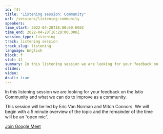 ```yaml
---
id: f4l
title: "Listening session: Community"
url: /sessions/listening-community
speakers:
time_start: 2022-04-28T18:00:00.000Z
time_end: 2022-04-28T18:29:00.000Z
session_type: listening
track: listening session
track_slug: listening
language: English
block: f
slot: 4l
summary: In this listening session we are looking for your feedback on the Istio Community and what we can do to improve. 
slides:
video: 
draft: true
---
```


In this listening session we are looking for your feedback on the Istio Community and what we can do to improve as a community. 

This session will be led by Eric Van Norman and Mitch Connors. We will begin with a 5 minute overview of the topic and the remainder of the time will be an “open mic”.

<a class="theme-btn btn-style-one text-white px-3 mb-2" target="_blank" href="https://meet.google.com/ncg-kawc-nqe">Join Google Meet</a>
